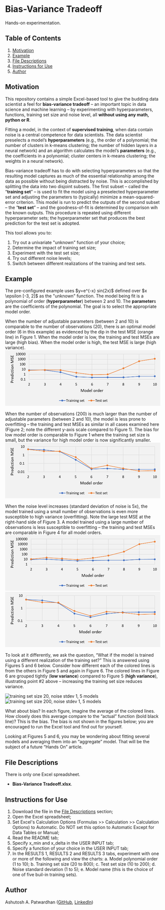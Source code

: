 # Bias-Variance Tradeoff #
Hands-on experimentation.

## Table of Contents ##
1. [Motivation](#motivation)
2. [Example](#example)
3. [File Descriptions](#file_descriptions)
4. [Instructions for Use](#instructions_for_use)
5. [Author](#author)

## Motivation<a name="motivation"></a> ##
This repository contains a simple Excel-based tool to give the budding data scientist a feel for **bias-variance tradeoff** – an important topic in data science and machine learning – by experimenting with hyperparameters, functions, training set size and noise level, all **without using any math, python or R**.

Fitting a model, in the context of **supervised training**, when data contain noise is a central competence for data scientists. The data scientist preselects a model’s **hyperparameters** (e.g., the order of a polynomial; the number of clusters in k-means clustering; the number of hidden layers in a neural network) and an algorithm calculates the model’s **parameters** (e.g., the coefficients in a polynomial; cluster centers in k-means clustering; the weights in a neural network).

Bias-variance tradeoff has to do with selecting hyperparameters so that the resulting model captures as much of the essential relationship among the data as possible without being distracted by noise. This is accomplished by splitting the data into two disjoint subsets. The first subset – called the “**training set**” – is used to fit the model using a preselected hyperparameter set and adjusting the parameters to (typically) minimize a mean-squared-error criterion. This model is run to predict the outputs of the second subset – the “**test set**” – and the goodness-of-fit is determined by comparison wih the known outputs. This procedure is repeated using different hyperparameter sets; the hyperparameter set that produces the best prediction for the test set is adopted.

This tool allows you to:
1. Try out a univariate "unknown" function of your choice;
2. Determine the impact of training set size;
3. Experiment with the test set size;
4. Try out different noise levels;
5. Switch between different realizations of the training and test sets.

## Example<a name="example"></a> ##
The pre-configured example uses \$y=e^{-x} sin(2x)\$ defined over \$x \epsilon [-3, 2]\$ as the "unknown" function. The model being fit is a polynomial of order (**hyperparameter**) between 2 and 10. The **parameter**s are the coefficients of the polynomial. The goal is to select the appropriate model order.

When the number of adjustable parameters (between 2 and 10)  is comparable to the number of observations (20), there is an optimal model order (6 in this example) as evidenced by the dip in the test MSE (orange line) in Figure 1. When the model order is low, the training and test MSEs are large (high bias). When the model order is high, the test MSE is large (high variance).
![training set size 20, noise stdev 1](images/train20noise1wide.png)

When the number of observations (200) is much larger than the number of adjustable parameters (between 2 and 10), the model is less prone to overfitting – the training and test MSEs as similar in all cases examined here (Figure 2; note the different y-axis scale compared to Figure 1). The bias for low model order is comparable to Figure 1 where the training set size is small, but the variance for high model order is now significantly smaller.
![training set size 200, noise stdev 1](images/train200noise1wide.png)

When the noise level increases (standard deviation of noise is 5x), the model trained using a small number of observations is even more susceptible to high variance (overfitting). Note the large test MSE at the right-hand side of Figure 3. A model trained using a large number of observations is less susceptible to overfitting – the training and test MSEs are comparable in Figure 4 for all model orders.
![training set size 20, noise stdev 5](images/train20noise5wide.png)
![training set size 200, noise stdev 5](images/train200noise5wide.png)

To look at it differently, we ask the question, “What if the model is trained using a different realization of the training set?” This is answered using Figures 5 and 6 below.
Consider how different each of the colored lines is from the others in Figure 5 and again in Figure 6. The colored lines in Figure 6 are grouped tightly (**low variance**) compared to Figure 5 (**high variance**), illustrating point #2 above – increasing the training set size reduces variance.

![training set size 20, noise stdev 1, 5 models](images/train20noise1models5.png)
![training set size 200, noise stdev 1, 5 models](images/train200noise1models5.png)

What about bias? In each figure, imagine the average of the colored lines. How closely does this average compare to the “actual” function (bold black line)? This is the bias. The bias is not shown in the figures below; you are encouraged to run the Excel tool and find out for yourself.

Looking at Figures 5 and 6, you may be wondering about fitting several models and averaging them into an “aggregate” model. That will be the subject of a future “Hands On” article.

## File Descriptions<a name="file_descriptions"></a> ##
There is only one Excel spreadsheet.
+ **Bias-Variance Tradeoff.xlsx**.

## Instructions for Use<a name="instructions_for_use"></a> ##
1. Download the file in the [File Descriptions](#file_descriptions) section;
2. Open the Excel spreadsheet;
3. Set Excel's Calculation Options (Formulas >> Calculation >> Calculation Options) to Automatic. Do NOT set this option to Automatic Except for Data Tables or Manual;
4. Read the README tab;
5. Specify x_min and x_delta in the USER INPUT tab;
6. Specify a function of your choice in the USER INPUT tab;
7. In the RESULTS 1, RESULTS 2 and RESULTS 3 tabs, experiment with one or more of the following and view the charts:
  a. Model polynomial order (1 to 10);
  b. Training set size (20 to 800);
  c. Test set size (10 to 200);
  d. Noise standard deviation (1 to 5);
  e. Model name (this is the choice of one of five buil-in training sets).
  
## Author<a name="author"></a> ##
Ashutosh A. Patwardhan ([GitHub](https://github.com/a1pat), [LinkedIn](https://www.linkedin.com/in/ashutosh-patwardhan/))
